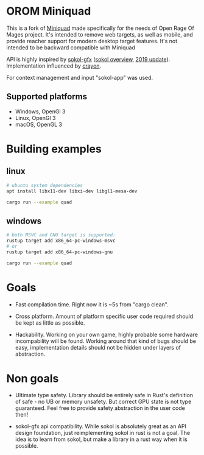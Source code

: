 # OROM Miniquad

This is a fork of [Miniquad](https://github.com/not-fl3/miniquad) made specifically for the needs of Open Rage Of Mages project. It's intended to remove web targets, as well as mobile, and provide reacher support for modern desktop target features. It's not intended to be backward compatible with Miniquad

API is highly inspired by [sokol-gfx](https://github.com/floooh/sokol) ([sokol overview](https://floooh.github.io/2017/07/29/sokol-gfx-tour.html), [2019 update](https://floooh.github.io/2019/01/12/sokol-apply-pipeline.html)). Implementation influenced by [crayon](https://docs.rs/crayon/0.7.1/crayon/video/index.html).

For context management and input "sokol-app" was used.

## Supported platforms

* Windows, OpenGl 3
* Linux, OpenGl 3
* macOS, OpenGL 3

# Building examples

## linux

```bash
# ubuntu system dependencies
apt install libx11-dev libxi-dev libgl1-mesa-dev

cargo run --example quad
```

## windows

```bash
# both MSVC and GNU target is supported:
rustup target add x86_64-pc-windows-msvc
# or
rustup target add x86_64-pc-windows-gnu

cargo run --example quad
```

# Goals

* Fast compilation time. Right now it is ~5s from "cargo clean".

* Cross platform. Amount of platform specific user code required should be kept as little as possible.

* Hackability. Working on your own game, highly probable some hardware incompability will be found. Working around that kind of bugs should be easy, implementation details should not be hidden under layers of abstraction.

# Non goals

* Ultimate type safety. Library should be entirely safe in Rust's definition of safe - no UB or memory unsafety. But correct GPU state is not type guaranteed. Feel free to provide safety abstraction in the user code then!

* sokol-gfx api compatibility. While sokol is absolutely great as an API design foundation, just reimplementing sokol in rust is not a goal. The idea is to learn from sokol, but make a library in a rust way when it is possible.
